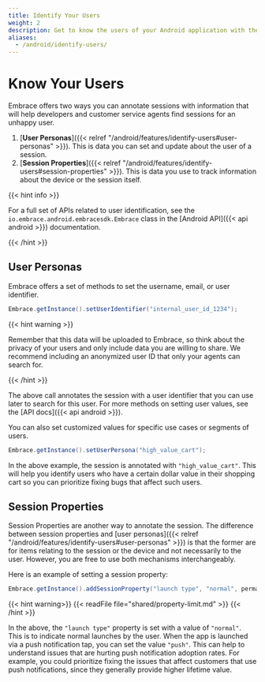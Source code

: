 ```yaml
---
title: Identify Your Users
weight: 2
description: Get to know the users of your Android application with the Embrace SDK
aliases:
  - /android/identify-users/
---
```

# Know Your Users

Embrace offers two ways you can annotate sessions with information that will help developers and customer service agents find 
sessions for an unhappy user.

1. [**User Personas**]({{< relref "/android/features/identify-users#user-personas" >}}). This is data you can set and update about the user of a session.
1. [**Session Properties**]({{< relref "/android/features/identify-users#session-properties" >}}). This is data you use to track information about the device or the session itself.

{{< hint info >}}

For a full set of APIs related to user identification, see the `io.embrace.android.embracesdk.Embrace` class in the [Android API]({{< api android >}}) documentation.

{{< /hint >}}

## User Personas

Embrace offers a set of methods to set the username, email, or user identifier.

```java
Embrace.getInstance().setUserIdentifier("internal_user_id_1234");
```

{{< hint warning >}}

Remember that this data will be uploaded to Embrace, so think about the privacy of your users and only include data you are willing to share.
We recommend including an anonymized user ID that only your agents can search for.

{{< /hint >}}

The above call annotates the session with a user identifier that you can use later to search for this user.
For more methods on setting user values, see the [API docs]({{< api android >}}). 

You can also set customized values for specific use cases or segments of users.

```java
Embrace.getInstance().setUserPersona("high_value_cart");
```

In the above example, the session is annotated with `"high_value_cart"`.
This will help you identify users who have a certain dollar value in their shopping cart so you can prioritize fixing bugs that affect such users.


## Session Properties

Session Properties are another way to annotate the session.
The difference between session properties and [user personas]({{< relref "/android/features/identify-users#user-personas" >}}) is that the former are for items relating to the session or the device and not necessarily to the user.
However, you are free to use both mechanisms interchangeably.

Here is an example of setting a session property:

```java
Embrace.getInstance().addSessionProperty("launch type", "normal", permanent: false)
```
{{< hint warning>}}
{{< readFile file="shared/property-limit.md" >}}
{{< /hint >}}

In the above, the `"launch type"` property is set with a value of `"normal"`.
This is to indicate normal launches by the user.
When the app is launched via a push notification tap, you can set the value `"push"`.
This can help to understand issues that are hurting push notification adoption rates.
For example, you could prioritize fixing the issues that affect customers that use push notifications, since they generally provide higher lifetime value.
